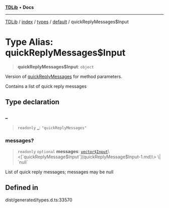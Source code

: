 [**TDLib**](../../../../../../README.md) • **Docs**

***

[TDLib](../../../../../../modules.md) / [index](../../../../../README.md) / [types](../../../README.md) / [default](../README.md) / quickReplyMessages$Input

# Type Alias: quickReplyMessages$Input

> **quickReplyMessages$Input**: `object`

Version of [quickReplyMessages](quickReplyMessages-1.md) for method parameters.

Contains a list of quick reply messages

## Type declaration

### \_

> `readonly` **\_**: `"quickReplyMessages"`

### messages?

> `readonly` `optional` **messages**: [`vector$Input`](vector$Input.md)\<[`quickReplyMessage$Input`](quickReplyMessage$Input-1.md)\> \| `null`

List of quick reply messages; messages may be null

## Defined in

dist/generated/types.d.ts:33570
